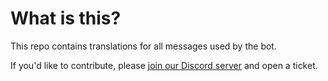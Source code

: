 # What is this?
This repo contains translations for all messages used by the bot.

If you'd like to contribute, please [join our Discord server](https://discord.gg/bh6aAfP) and open a ticket.
